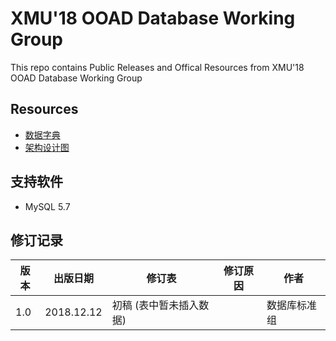 # XMU'18 OOAD Database Working Group
This repo contains Public Releases and Offical Resources from XMU'18 OOAD Database Working Group

## Resources
 * [数据字典](https://github.com/Black-W/DatabaseStandard/blob/master/%E6%95%B0%E6%8D%AE%E5%AD%97%E5%85%B8.md)
 * [架构设计图](https://raw.githubusercontent.com/Black-W/DatabaseStandard/master/%E6%9E%B6%E6%9E%84%E8%AE%BE%E8%AE%A1%E5%9B%BE.bmp)

 ## 支持软件
 * MySQL 5.7

 ## 修订记录
| 版本 | 出版日期 | 修订表 | 修订原因 | 作者 | 
| --- | --- | --- | --- | --- |
| 1.0 | 2018.12.12 | 初稿 (表中暂未插入数据) |  | 数据库标准组  |